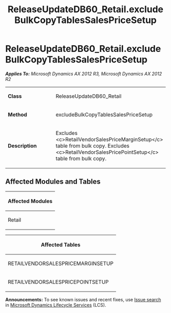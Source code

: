 ﻿---
title: ReleaseUpdateDB60_Retail.excludeBulkCopyTablesSalesPriceSetup
TOCTitle: ReleaseUpdateDB60_Retail.excludeBulkCopyTablesSalesPriceSetup
ms:assetid: 452b2d26-67ad-0c5a-b1c2-a9acebf1fc32
ms:mtpsurl: https://msdn.microsoft.com/en-us/library/JJ718926(v=AX.60)
ms:contentKeyID: 49707966
ms.date: 05/18/2015
mtps_version: v=AX.60
---

# ReleaseUpdateDB60\_Retail.excludeBulkCopyTablesSalesPriceSetup 


_**Applies To:** Microsoft Dynamics AX 2012 R3, Microsoft Dynamics AX 2012 R2_

<table>
<colgroup>
<col style="width: 50%" />
<col style="width: 50%" />
</colgroup>
<tbody>
<tr class="odd">
<td><p><strong>Class</strong></p></td>
<td><p>ReleaseUpdateDB60_Retail</p></td>
</tr>
<tr class="even">
<td><p><strong>Method</strong></p></td>
<td><p>excludeBulkCopyTablesSalesPriceSetup</p></td>
</tr>
<tr class="odd">
<td><p><strong>Description</strong></p></td>
<td><p>Excludes &lt;c&gt;RetailVendorSalesPriceMarginSetup&lt;/c&gt; table from bulk copy. Excludes &lt;c&gt;RetailVendorSalesPricePointSetup&lt;/c&gt; table from bulk copy.</p></td>
</tr>
</tbody>
</table>


## Affected Modules and Tables

<table>
<colgroup>
<col style="width: 100%" />
</colgroup>
<thead>
<tr class="header">
<th><p>Affected Modules</p></th>
</tr>
</thead>
<tbody>
<tr class="odd">
<td><p>Retail</p></td>
</tr>
</tbody>
</table>


<table>
<colgroup>
<col style="width: 100%" />
</colgroup>
<thead>
<tr class="header">
<th><p>Affected Tables</p></th>
</tr>
</thead>
<tbody>
<tr class="odd">
<td><p>RETAILVENDORSALESPRICEMARGINSETUP</p></td>
</tr>
<tr class="even">
<td><p>RETAILVENDORSALESPRICEPOINTSETUP</p></td>
</tr>
</tbody>
</table>

  
**Announcements:** To see known issues and recent fixes, use [Issue search](http://go.microsoft.com/fwlink/?linkid=389258) in [Microsoft Dynamics Lifecycle Services](http://go.microsoft.com/fwlink/?linkid=306505) (LCS).

